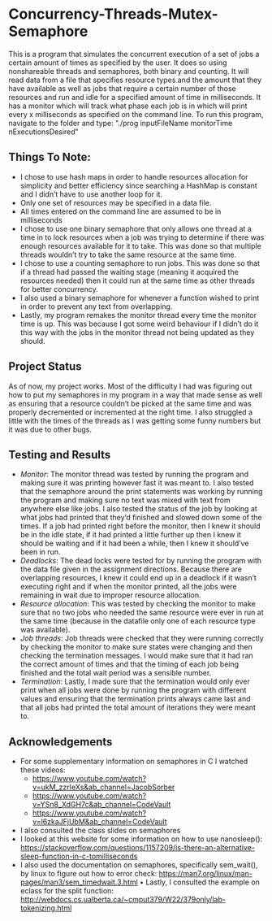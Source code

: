 # Concurrency-Threads-Mutex-Semaphore
This is a program that simulates the concurrent execution of a set of jobs a certain amount of 
times as specified by the user. It does so using nonshareable threads and semaphores, both 
binary and counting. It will read data from a file that specifies resource types and the amount
that they have available as well as jobs that require a certain number of those resources and run
and idle for a specified amount of time in milliseconds. It has a monitor which will track what 
phase each job is in which will print every x milliseconds as specified on the command line. To
run this program, navigate to the folder and type:
	 "./prog inputFileName monitorTime nExecutionsDesired"

## Things To Note:
* I chose to use hash maps in order to handle resources allocation for simplicity and better
efficiency since searching a HashMap is constant and I didn’t have to use another loop for it.
* Only one set of resources may be specified in a data file.
* All times entered on the command line are assumed to be in milliseconds
* I chose to use one binary semaphore that only allows one thread at a time in to lock resources
when a job was trying to determine if there was enough resources available for it to take. This
was done so that multiple threads wouldn’t try to take the same resource at the same time.
* I chose to use a counting semaphore to run jobs. This was done so that if a thread had passed
the waiting stage (meaning it acquired the resources needed) then it could run at the same time
as other threads for better concurrency.
* I also used a binary semaphore for whenever a function wished to print in order to prevent any
text from overlapping.
* Lastly, my program remakes the monitor thread every time the monitor time is up. This was
because I got some weird behaviour if I didn’t do it this way with the jobs in the monitor thread
not being updated as they should.

## Project Status
As of now, my project works. Most of the difficulty I had was figuring out how to put my semaphores 
in my program in a way that made sense as well as ensuring that a resource couldn’t be picked at the 
same time and was properly decremented or incremented at the right time. I also struggled a little 
with the times of the threads as I was getting some funny numbers but it was due to other bugs.

## Testing and Results
* *Monitor*: The monitor thread was tested by running the program and making sure it was printing
however fast it was meant to. I also tested that the semaphore around the print statements was
working by running the program and making sure no text was mixed with text from anywhere
else like jobs. I also tested the status of the job by looking at what jobs had printed that they’d
finished and slowed down some of the times. If a job had printed right before the monitor, then
I knew it should be in the idle state, if it had printed a little further up then I knew it should be
waiting and if it had been a while, then I knew it should’ve been in run.
* *Deadlocks*: The dead locks were tested for by running the program with the data file given in the
assignment directions. Because there are overlapping resources, I knew it could end up in a
deadlock if it wasn’t executing right and if when the monitor printed, all the jobs were
remaining in wait due to improper resource allocation.
* *Resource allocation*: This was tested by checking the monitor to make sure that no two jobs who
needed the same resource were ever in run at the same time (because in the datafile only one
of each resource type was available).
* *Job threads*: Job threads were checked that they were running correctly by checking the monitor
to make sure states were changing and then checking the termination messages. I would make
sure that it had ran the correct amount of times and that the timing of each job being finished
and the total wait period was a sensible number.
* *Termination*: Lastly, I made sure that the termination would only ever print when all jobs were
done by running the program with different values and ensuring that the termination prints
always came last and that all jobs had printed the total amount of iterations they were meant
to.

## Acknowledgements
* For some supplementary information on semaphores in C I watched these videos:
  * https://www.youtube.com/watch?v=ukM_zzrIeXs&ab_channel=JacobSorber
  * https://www.youtube.com/watch?v=YSn8_XdGH7c&ab_channel=CodeVault
  * https://www.youtube.com/watch?v=l6zkaJFjUbM&ab_channel=CodeVault
* I also consulted the class slides on semaphores
* I looked at this website for some information on how to use nanosleep():
https://stackoverflow.com/questions/1157209/is-there-an-alternative-sleep-function-in-c-tomilliseconds
* I also used the documentation on semaphores, specifically sem_wait(), by linux to figure out
how to error check: https://man7.org/linux/man-pages/man3/sem_timedwait.3.html
• Lastly, I consulted the example on eclass for the split function:
http://webdocs.cs.ualberta.ca/~cmput379/W22/379only/lab-tokenizing.html
